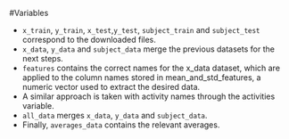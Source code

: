 #Variables
* `x_train`, `y_train`, `x_test`,`y_test`, `subject_train` and `subject_test` correspond to the downloaded files.
* `x_data`, `y_data` and `subject_data` merge the previous datasets for the next steps.
* `features` contains the correct names for the x_data dataset, which are applied to the column names stored in mean_and_std_features, a numeric vector used to extract the desired data.
* A similar approach is taken with activity names through the activities variable.
* `all_data` merges `x_data`, `y_data` and `subject_data`.
* Finally, `averages_data` contains the relevant averages.
